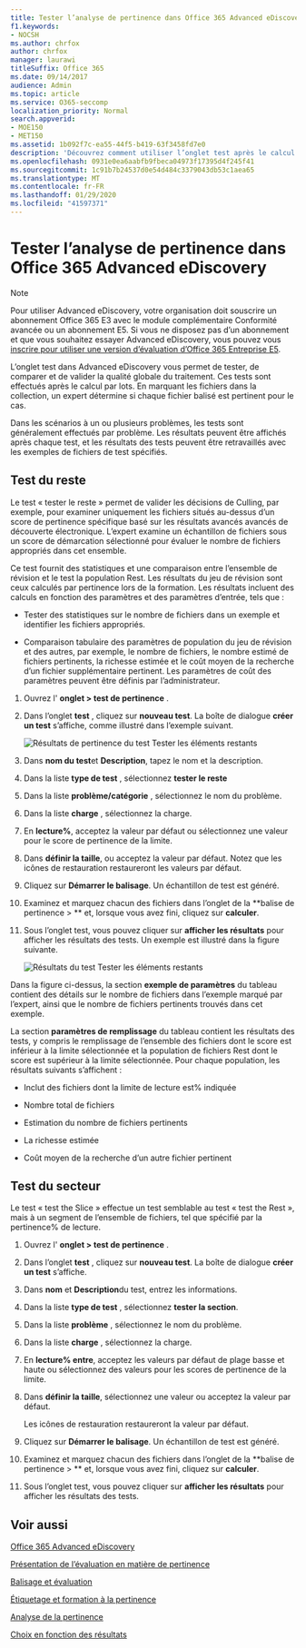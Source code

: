 ```yaml
---
title: Tester l’analyse de pertinence dans Office 365 Advanced eDiscovery
f1.keywords:
- NOCSH
ms.author: chrfox
author: chrfox
manager: laurawi
titleSuffix: Office 365
ms.date: 09/14/2017
audience: Admin
ms.topic: article
ms.service: O365-seccomp
localization_priority: Normal
search.appverid:
- MOE150
- MET150
ms.assetid: 1b092f7c-ea55-44f5-b419-63f3458fd7e0
description: 'Découvrez comment utiliser l’onglet test après le calcul par lot dans Office 365 Advanced eDiscovery pour tester, comparer et valider la qualité globale du traitement.  '
ms.openlocfilehash: 0931e0ea6aabfb9fbeca04973f17395d4f245f41
ms.sourcegitcommit: 1c91b7b24537d0e54d484c3379043db53c1aea65
ms.translationtype: MT
ms.contentlocale: fr-FR
ms.lasthandoff: 01/29/2020
ms.locfileid: "41597371"
---
```

# <a name="test-relevance-analysis-in-office-365-advanced-ediscovery"></a>Tester l’analyse de pertinence dans Office 365 Advanced eDiscovery

> [!NOTE]
> Pour utiliser Advanced eDiscovery, votre organisation doit souscrire un abonnement Office 365 E3 avec le module complémentaire Conformité avancée ou un abonnement E5. Si vous ne disposez pas d’un abonnement et que vous souhaitez essayer Advanced eDiscovery, vous pouvez vous [inscrire pour utiliser une version d’évaluation d’Office 365 Entreprise E5](https://go.microsoft.com/fwlink/p/?LinkID=698279). 
  
L’onglet test dans Advanced eDiscovery vous permet de tester, de comparer et de valider la qualité globale du traitement. Ces tests sont effectués après le calcul par lots. En marquant les fichiers dans la collection, un expert détermine si chaque fichier balisé est pertinent pour le cas. 
  
Dans les scénarios à un ou plusieurs problèmes, les tests sont généralement effectués par problème. Les résultats peuvent être affichés après chaque test, et les résultats des tests peuvent être retravaillés avec les exemples de fichiers de test spécifiés.
  
## <a name="testing-the-rest"></a>Test du reste

Le test « tester le reste » permet de valider les décisions de Culling, par exemple, pour examiner uniquement les fichiers situés au-dessus d’un score de pertinence spécifique basé sur les résultats avancés avancés de découverte électronique. L’expert examine un échantillon de fichiers sous un score de démarcation sélectionné pour évaluer le nombre de fichiers appropriés dans cet ensemble.
  
Ce test fournit des statistiques et une comparaison entre l’ensemble de révision et le test la population Rest. Les résultats du jeu de révision sont ceux calculés par pertinence lors de la formation. Les résultats incluent des calculs en fonction des paramètres et des paramètres d’entrée, tels que :
  
- Tester des statistiques sur le nombre de fichiers dans un exemple et identifier les fichiers appropriés. 
    
- Comparaison tabulaire des paramètres de population du jeu de révision et des autres, par exemple, le nombre de fichiers, le nombre estimé de fichiers pertinents, la richesse estimée et le coût moyen de la recherche d’un fichier supplémentaire pertinent. Les paramètres de coût des paramètres peuvent être définis par l’administrateur.
    
1. Ouvrez l' **onglet \> test de pertinence** . 
    
2. Dans l’onglet **test** , cliquez sur **nouveau test**. La boîte de dialogue **créer un test** s’affiche, comme illustré dans l’exemple suivant. 
    
    ![Résultats de pertinence du test Tester les éléments restants](media/46e6898a-f929-4fd0-88d9-6f91d04b6ce2.png)
  
3. Dans **nom du test**et **Description**, tapez le nom et la description.
    
4. Dans la liste **type de test** , sélectionnez **tester le reste**
    
5. Dans la liste **problème/catégorie** , sélectionnez le nom du problème. 
    
6. Dans la liste **charge** , sélectionnez la charge. 
    
7. En **lecture%**, acceptez la valeur par défaut ou sélectionnez une valeur pour le score de pertinence de la limite. 
    
8. Dans **définir la taille**, ou acceptez la valeur par défaut. Notez que les icônes de restauration restaureront les valeurs par défaut.
    
9. Cliquez sur **Démarrer le balisage**. Un échantillon de test est généré.
    
10. Examinez et marquez chacun des fichiers dans l’onglet de la **balise de pertinence \> ** et, lorsque vous avez fini, cliquez sur **calculer**.
    
11. Sous l’onglet test, vous pouvez cliquer sur **afficher les résultats** pour afficher les résultats des tests. Un exemple est illustré dans la figure suivante. 
    
    ![Résultats du test Tester les éléments restants](media/b95744a9-047d-4c29-992d-04fa7e58e58a.png)
  
Dans la figure ci-dessus, la section **exemple de paramètres** du tableau contient des détails sur le nombre de fichiers dans l’exemple marqué par l’expert, ainsi que le nombre de fichiers pertinents trouvés dans cet exemple. 
  
La section **paramètres de remplissage** du tableau contient les résultats des tests, y compris le remplissage de l’ensemble des fichiers dont le score est inférieur à la limite sélectionnée et la population de fichiers Rest dont le score est supérieur à la limite sélectionnée. Pour chaque population, les résultats suivants s’affichent : 
  
- Inclut des fichiers dont la limite de lecture est% indiquée
    
- Nombre total de fichiers 
    
- Estimation du nombre de fichiers pertinents 
    
- La richesse estimée 
    
- Coût moyen de la recherche d’un autre fichier pertinent
    
## <a name="testing-the-slice"></a>Test du secteur

Le test « test the Slice » effectue un test semblable au test « test the Rest », mais à un segment de l’ensemble de fichiers, tel que spécifié par la pertinence% de lecture.
  
1. Ouvrez l' **onglet \> test de pertinence** . 
    
2. Dans l’onglet **test** , cliquez sur **nouveau test**. La boîte de dialogue **créer un test** s’affiche. 
    
3. Dans **nom** et **Description**du test, entrez les informations.
    
4. Dans la liste **type de test** , sélectionnez **tester la section**.
    
5. Dans la liste **problème** , sélectionnez le nom du problème. 
    
6. Dans la liste **charge** , sélectionnez la charge. 
    
7. En **lecture% entre**, acceptez les valeurs par défaut de plage basse et haute ou sélectionnez des valeurs pour les scores de pertinence de la limite. 
    
8. Dans **définir la taille**, sélectionnez une valeur ou acceptez la valeur par défaut.
    
    Les icônes de restauration restaureront la valeur par défaut.
    
9. Cliquez sur **Démarrer le balisage**. Un échantillon de test est généré.
    
10. Examinez et marquez chacun des fichiers dans l’onglet de la **balise de pertinence \> ** et, lorsque vous avez fini, cliquez sur **calculer**. 
    
11. Sous l’onglet test, vous pouvez cliquer sur **afficher les résultats** pour afficher les résultats des tests. 
    
## <a name="see-also"></a>Voir aussi

[Office 365 Advanced eDiscovery](office-365-advanced-ediscovery.md)
  
[Présentation de l’évaluation en matière de pertinence](assessment-in-relevance-in-advanced-ediscovery.md)
  
[Balisage et évaluation](tagging-and-assessment-in-advanced-ediscovery.md)
  
[Étiquetage et formation à la pertinence](tagging-and-relevance-training-in-advanced-ediscovery.md)
  
[Analyse de la pertinence](track-relevance-analysis-in-advanced-ediscovery.md)
  
[Choix en fonction des résultats](decision-based-on-the-results-in-advanced-ediscovery.md)

